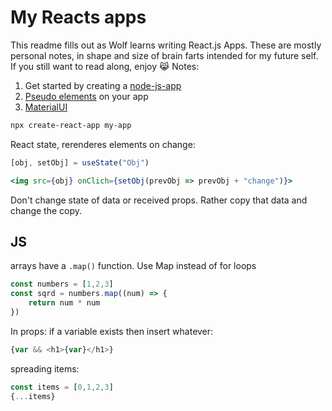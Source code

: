 # My Reacts apps

This readme fills out as Wolf learns writing React.js Apps.
These are mostly personal notes, in shape and size of brain farts intended for my future self. If you still want to read along, enjoy 😹
Notes:

1. Get started by creating a [node-js-app](https://create-react-app.dev/)
2. [Pseudo elements](https://developer.mozilla.org/en-US/docs/Web/CSS/Pseudo-elements) on your app
3. [MaterialUI](https://mui.com/getting-started/installation/)

```bash
npx create-react-app my-app
```

React state, rerenderes elements on change:
```jsx
[obj, setObj] = useState("Obj")

<img src={obj} onClich={setObj(prevObj => prevObj + "change")}>
```
Don't change state of data or received props. Rather copy that data and change the copy.


## JS

arrays have a `.map()` function. Use Map instead of for loops
```js
const numbers = [1,2,3]
const sqrd = numbers.map((num) => {
    return num * num
})
```

In props:
if a variable exists then insert whatever:
```js
{var && <h1>{var}</h1>}
```
 
 spreading items:
 ```js
 const items = [0,1,2,3]
 {...items}
 ```
 